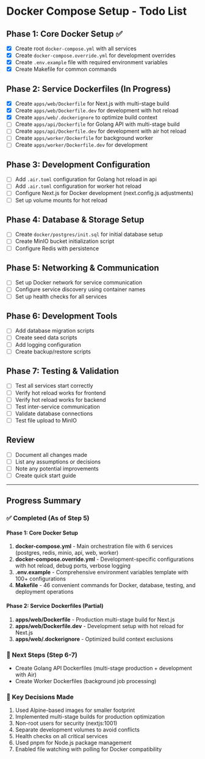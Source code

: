 # Docker Compose Setup - Todo List

## Phase 1: Core Docker Setup ✅
- [x] Create root `docker-compose.yml` with all services
- [x] Create `docker-compose.override.yml` for development overrides
- [x] Create `.env.example` file with required environment variables
- [x] Create Makefile for common commands

## Phase 2: Service Dockerfiles (In Progress)
- [x] Create `apps/web/Dockerfile` for Next.js with multi-stage build
- [x] Create `apps/web/Dockerfile.dev` for development with hot reload
- [x] Create `apps/web/.dockerignore` to optimize build context
- [ ] Create `apps/api/Dockerfile` for Golang API with multi-stage build
- [ ] Create `apps/api/Dockerfile.dev` for development with air hot reload
- [ ] Create `apps/worker/Dockerfile` for background worker
- [ ] Create `apps/worker/Dockerfile.dev` for development

## Phase 3: Development Configuration
- [ ] Add `.air.toml` configuration for Golang hot reload in api
- [ ] Add `.air.toml` configuration for worker hot reload
- [ ] Configure Next.js for Docker development (next.config.js adjustments)
- [ ] Set up volume mounts for hot reload

## Phase 4: Database & Storage Setup
- [ ] Create `docker/postgres/init.sql` for initial database setup
- [ ] Create MinIO bucket initialization script
- [ ] Configure Redis with persistence

## Phase 5: Networking & Communication
- [ ] Set up Docker network for service communication
- [ ] Configure service discovery using container names
- [ ] Set up health checks for all services

## Phase 6: Development Tools
- [ ] Add database migration scripts
- [ ] Create seed data scripts
- [ ] Add logging configuration
- [ ] Create backup/restore scripts

## Phase 7: Testing & Validation
- [ ] Test all services start correctly
- [ ] Verify hot reload works for frontend
- [ ] Verify hot reload works for backend
- [ ] Test inter-service communication
- [ ] Validate database connections
- [ ] Test file upload to MinIO

## Review
- [ ] Document all changes made
- [ ] List any assumptions or decisions
- [ ] Note any potential improvements
- [ ] Create quick start guide

---

## Progress Summary

### ✅ Completed (As of Step 5)

#### Phase 1: Core Docker Setup
1. **docker-compose.yml** - Main orchestration file with 6 services (postgres, redis, minio, api, web, worker)
2. **docker-compose.override.yml** - Development-specific configurations with hot reload, debug ports, verbose logging
3. **.env.example** - Comprehensive environment variables template with 100+ configurations
4. **Makefile** - 46 convenient commands for Docker, database, testing, and deployment operations

#### Phase 2: Service Dockerfiles (Partial)
1. **apps/web/Dockerfile** - Production multi-stage build for Next.js
2. **apps/web/Dockerfile.dev** - Development setup with hot reload for Next.js
3. **apps/web/.dockerignore** - Optimized build context exclusions

### 🔄 Next Steps (Step 6-7)
- Create Golang API Dockerfiles (multi-stage production + development with Air)
- Create Worker Dockerfiles (background job processing)

### 📝 Key Decisions Made
1. Used Alpine-based images for smaller footprint
2. Implemented multi-stage builds for production optimization
3. Non-root users for security (nextjs:1001)
4. Separate development volumes to avoid conflicts
5. Health checks on all critical services
6. Used pnpm for Node.js package management
7. Enabled file watching with polling for Docker compatibility